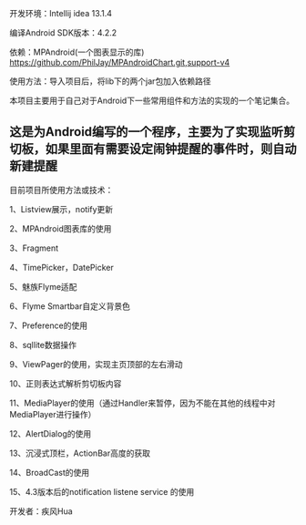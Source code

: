 开发环境：Intellij idea 13.1.4

编译Android SDK版本：4.2.2

依赖：MPAndroid(一个图表显示的库) https://github.com/PhilJay/MPAndroidChart.git,support-v4

使用方法：导入项目后，将lib下的两个jar包加入依赖路径

本项目主要用于自己对于Android下一些常用组件和方法的实现的一个笔记集合。

这是为Android编写的一个程序，主要为了实现监听剪切板，如果里面有需要设定闹钟提醒的事件时，则自动新建提醒
-------------------------
目前项目所使用方法或技术：

1、Listview展示，notify更新

2、MPAndroid图表库的使用

3、Fragment

4、TimePicker，DatePicker

5、魅族Flyme适配

6、Flyme Smartbar自定义背景色

7、Preference的使用

8、sqllite数据操作

9、ViewPager的使用，实现主页顶部的左右滑动

10、正则表达式解析剪切板内容

11、MediaPlayer的使用（通过Handler来暂停，因为不能在其他的线程中对MediaPlayer进行操作）

12、AlertDialog的使用

13、沉浸式顶栏，ActionBar高度的获取

14、BroadCast的使用

15、4.3版本后的notification listene service 的使用


开发者：疾风Hua
